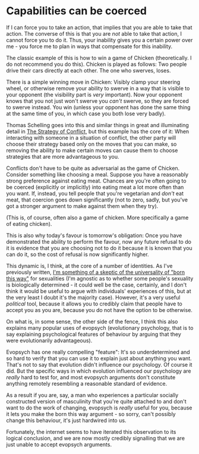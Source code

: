# Capabilities can be coerced

If I can force you to take an action, that implies that you are able to take that action.
The converse of this is that you are *not* able to take that action, I cannot force you to do it.
Thus, your inability gives you a certain power over me - you force me to plan in ways that compensate for this inability.

The classic example of this is how to win a game of Chicken (theoretically. I do not recommend you do this).
Chicken is played as follows: Two people drive their cars directly at each other. The one who swerves, loses.

There is a simple winning move in Chicken: Visibly clamp your steering wheel, or otherwise remove your ability to swerve in a way that is visible to your opponent (the visibility part is *very* important).
Now your opponent knows that you not just won't swerve you *can't* swerve, so they are forced to swerve instead.
You win (unless your opponent has done the same thing at the same time of you, in which case you both lose very badly).

Thomas Schelling goes into this and similar things in great and illuminating detail in [The Strategy of Conflict](https://amzn.to/3a7N3MM), but this example has the core of it: When interacting with someone in a situation of conflict, the other party will choose their strategy based only on the moves that you can make, so removing the ability to make certain moves can cause them to choose strategies that are more advantageous to you.

Conflicts don't have to be quite as adversarial as the game of Chicken. Consider something like choosing a meal. Suppose you have a reasonably strong preference against eating meat. Chances are you're often going to be coerced (explicitly or implicitly) into eating meat a lot more often than you want. If, instead, you tell people that you're vegetarian and *don't* eat meat, that coercion goes down significantly (not to zero, sadly, but you've got a stronger argument to make against them when they try).

(This is, of course, often also a game of chicken. More specifically a game of eating chicken).

This is also why today's favour is tomorrow's obligation: Once you have demonstrated the ability to perform the favour, now any future refusal to do it is evidence that you are choosing not to do it because it is known that you can do it, so the cost of refusal is now significantly higher.

This dynamic is, I think, at the core of a number of identities. As I've previously written, [I'm something of a skeptic of the universality of "born this way"](https://www.drmaciver.com/2018/06/on-not-quite-fitting/) for sexualities (I'm agnostic as to whether some people's sexuality is biologically determined - it could well be the case, certainly, and I don't think it would be useful to argue with individuals' experiences of this, but at the very least I doubt it's the majority case).
However, it's a very useful *political* tool, because it allows you to credibly claim that people have to accept you as you are, because you do not have the option to be otherwise.

On what is, in some sense, the other side of the fence, I think this also explains many popular uses of evopsych (evolutionary psychology, that is to say explaining psychological features of behaviour by arguing that they were evolutionarily advantageous).

Evopsych has one really compelling "feature": It's so underdetermined and so hard to verify that you can use it to explain just about anything you want.
That's not to say that evolution didn't influence our psychology. Of course it did. But the specific ways in which evolution influenced our psychology are *really* hard to test for, and most evopsych arguments don't constitute anything remotely resembling a reasonable standard of evidence.

As a result if you are, say, a man who experiences a particular socially constructed version of masculinity that you're quite attached to and don't want to do the work of changing,
evopsych is *really* useful for you, because it lets you make the born this way argument - so sorry, can't possibly change this behaviour, it's just hardwired into us.

Fortunately, the internet seems to have iterated this observation to its logical conclusion, and we are now mostly credibly signalling that we are just unable to accept evopsych arguments.
